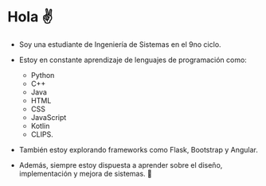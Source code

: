 # Hola ✌

- Soy una estudiante de Ingeniería de Sistemas en el 9no ciclo.
- Estoy en constante aprendizaje de lenguajes de programación como:
  - Python
  - C++
  - Java
  - HTML
  - CSS
  - JavaScript
  - Kotlin
  - CLIPS.

- También estoy explorando frameworks como Flask, Bootstrap y Angular.
- Además, siempre estoy dispuesta a aprender sobre el diseño, implementación y mejora de sistemas. 🚀
